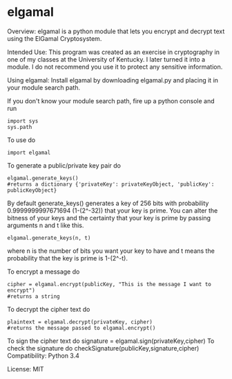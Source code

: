 elgamal
=======

Overview: elgamal is a python module that lets you encrypt and decrypt text using the ElGamal Cryptosystem.

Intended Use:
This program was created as an exercise in cryptography in one of my classes at the University of Kentucky.
I later turned it into a module.  I do not recommend you use it to protect any sensitive information.

Using elgamal:
Install elgamal by downloading elgamal.py and placing it in your module search path.

If you don't know your module search path, fire up a python console and run

	import sys
	sys.path

To use do

	import elgamal

To generate a public/private key pair do

	elgamal.generate_keys()
	#returns a dictionary {'privateKey': privateKeyObject, 'publicKey': publicKeyObject}

By default generate_keys() generates a key of 256 bits with probability 0.9999999997671694
(1-(2^-32)) that your key is prime.  You can alter the bitness of your keys and the certainty
that your key is prime by passing arguments n and t like this.

	elgamal.generate_keys(n, t)

where n is the number of bits you want your key to have and t means the probability that the
key is prime is 1-(2^-t).

To encrypt a message do

	cipher = elgamal.encrypt(publicKey, "This is the message I want to encrypt")
	#returns a string

To decrypt the cipher text do

	plaintext = elgamal.decrypt(privateKey, cipher)
	#returns the message passed to elgamal.encrypt()


To sign the cipher text do
    signature = elgamal.sign(privateKey,cipher)
To check the signature do
    checkSignature(publicKey,signature,cipher)
Compatibility: Python 3.4

License: MIT
